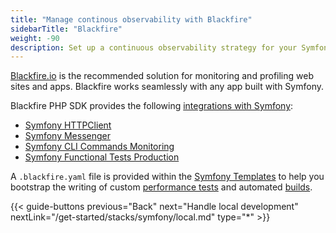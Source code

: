 ```yaml
---
title: "Manage continous observability with Blackfire"
sidebarTitle: "Blackfire"
weight: -90
description: Set up a continuous observability strategy for your Symfony app with Blackfire.
---
```


[Blackfire.io](/increase-observability/application-metrics/blackfire.md) is the recommended solution
for monitoring and profiling web sites and apps.
Blackfire works seamlessly with any app built with Symfony.

Blackfire PHP SDK provides the following [integrations with
Symfony](https://blackfire.io/docs/php/integrations/symfony/index):

- [Symfony HTTPClient](https://blackfire.io/docs/php/integrations/symfony/http-client)
- [Symfony Messenger](https://blackfire.io/docs/php/integrations/symfony/messenger)
- [Symfony CLI Commands Monitoring](https://blackfire.io/docs/php/integrations/symfony/cli-commands-monitoring)
- [Symfony Functional Tests Production](https://blackfire.io/docs/php/integrations/symfony/functional-tests)

A `.blackfire.yaml` file is provided within the [Symfony Templates](https://github.com/symfonycorp/platformsh-symfony-template/blob/7.2/.blackfire.yaml)
to help you bootstrap the writing of custom [performance tests](https://blackfire.io/docs/testing-cookbooks/index)
and automated [builds](https://blackfire.io/docs/builds-cookbooks/index).

{{< guide-buttons previous="Back" next="Handle local development" nextLink="/get-started/stacks/symfony/local.md" type="*" >}}
